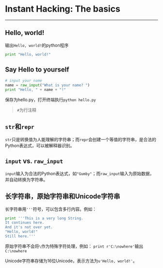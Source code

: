 Instant Hacking: The basics
===========================
---
Hello, world!
------------
输出`Hello, world!`的python程序
```python
print "Hello, world!"
```

Say Hello to yourself
---------------------
```python
# input your name
name = raw_input("What is your name? ")
print "Hello, " + name + "!"
```
保存为hello.py，打开终端执行`python hello.py`
> `#`为行注释

`str`和`repr`
------------
`str`只是转换值为人能理解的字符串；而`repr`会创建一个等值的字符串，是合法的Python表达式，可以被解释器识别。

`input` vs. `raw_input`
-----------------------
`input`输入为合法的Python表达式，如`"Gumby"`；而`raw_input`输入为原始数据，并自动转换为字符串。

长字符串，原始字符串和Unicode字符串
-----------------------------
长字符串用`'''`符号，可以包含多行内容。例如：
```python
print '''This is a very long String.
It continues here.
And it's not over yet.
"Hello, world!"
Still here.'''
```
原始字符串不会将`\`作为特殊字符处理，例如：
`print r'C:\nowhere'`输出`C:\nowhere`  
  
Unicode字符串存储为16位Unicode，表示方法为`u'Hello, world!'`。
